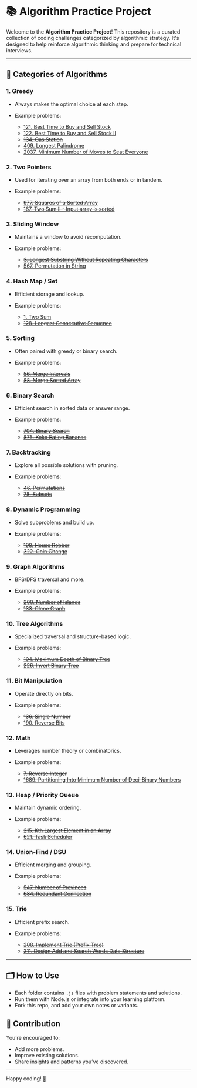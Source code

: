 # 📚 Algorithm Practice Project

Welcome to the **Algorithm Practice Project**! This repository is a curated collection of coding challenges categorized by algorithmic strategy. It's designed to help reinforce algorithmic thinking and prepare for technical interviews.

---

## 🔖 Categories of Algorithms

### 1. Greedy

* Always makes the optimal choice at each step.
* Example problems:

    * [121. Best Time to Buy and Sell Stock](./greedy/121-best-time-to-buy-and-sell-stock.js)
    * [122. Best Time to Buy and Sell Stock II](./greedy/122-best-time-to-buy-and-sell-stock-ii.js)
    * ~~[134. Gas Station](./greedy/134-gas-station.js)~~
    * [409. Longest Palindrome](./greedy/409-longest-palindrome.js)
    * [2037. Minimum Number of Moves to Seat Everyone](./greedy/2037-minimum-number-of-moves-to-seat-everyone.js)

### 2. Two Pointers

* Used for iterating over an array from both ends or in tandem.
* Example problems:

    * ~~[977. Squares of a Sorted Array](./two-pointers/977-squares-of-sorted-array.js)~~
    * ~~[167. Two Sum II - Input array is sorted](./167-two-pointers/two-sum-ii.js)~~

### 3. Sliding Window

* Maintains a window to avoid recomputation.
* Example problems:

    * ~~[3. Longest Substring Without Repeating Characters](./sliding-window/3-longest-substring-no-repeat.js)~~
    * ~~[567. Permutation in String](./sliding-window/567-permutation-in-string.js)~~

### 4. Hash Map / Set

* Efficient storage and lookup.
* Example problems:

    * [1. Two Sum](./hashmap/1-two-sum.js)
    * ~~[128. Longest Consecutive Sequence](./hashmap/128-longest-consecutive.js)~~

### 5. Sorting

* Often paired with greedy or binary search.
* Example problems:

    * ~~[56. Merge Intervals](./sorting/56-merge-intervals.js)~~
    * ~~[88. Merge Sorted Array](./sorting/88-merge-sorted-array.js)~~

### 6. Binary Search

* Efficient search in sorted data or answer range.
* Example problems:

    * ~~[704. Binary Search](./binary-search/704-binary-search.js)~~
    * ~~[875. Koko Eating Bananas](./binary-search/875-koko-bananas.js)~~

### 7. Backtracking

* Explore all possible solutions with pruning.
* Example problems:

    * ~~[46. Permutations](./backtracking/46-permutations.js)~~
    * ~~[78. Subsets](./backtracking/78-subsets.js)~~

### 8. Dynamic Programming

* Solve subproblems and build up.
* Example problems:

    * ~~[198. House Robber](./dp/198-house-robber.js)~~
    * ~~[322. Coin Change](./dp/322-coin-change.js)~~

### 9. Graph Algorithms

* BFS/DFS traversal and more.
* Example problems:

    * ~~[200. Number of Islands](./graph/200-number-of-islands.js)~~
    * ~~[133. Clone Graph](./graph/133-clone-graph.js)~~

### 10. Tree Algorithms

* Specialized traversal and structure-based logic.
* Example problems:

    * ~~[104. Maximum Depth of Binary Tree](./tree/104-max-depth.js)~~
    * ~~[226. Invert Binary Tree](./tree/226-invert-tree.js)~~

### 11. Bit Manipulation

* Operate directly on bits.
* Example problems:

    * ~~[136. Single Number](./bit/136-single-number.js)~~
    * ~~[190. Reverse Bits](./bit/190-reverse-bits.js)~~

### 12. Math

* Leverages number theory or combinatorics.
* Example problems:

    * ~~[7. Reverse Integer](./math/7-reverse-integer.js)~~
    * ~~[1689. Partitioning Into Minimum Number of Deci-Binary Numbers](./math/1689-min-deci-binary.js)~~

### 13. Heap / Priority Queue

* Maintain dynamic ordering.
* Example problems:

    * ~~[215. Kth Largest Element in an Array](./heap/215-kth-largest.js)~~
    * ~~[621. Task Scheduler](./heap/621-task-scheduler.js)~~

### 14. Union-Find / DSU

* Efficient merging and grouping.
* Example problems:

    * ~~[547. Number of Provinces](./dsu/547-number-of-provinces.js)~~
    * ~~[684. Redundant Connection](./dsu/684-redundant-connection.js)~~

### 15. Trie

* Efficient prefix search.
* Example problems:

    * ~~[208. Implement Trie (Prefix Tree)](./trie/208-implement-trie.js)~~
    * ~~[211. Design Add and Search Words Data Structure](./trie/211-search-words.js)~~

---

## 🗂 How to Use

* Each folder contains `.js` files with problem statements and solutions.
* Run them with Node.js or integrate into your learning platform.
* Fork this repo, and add your own notes or variants.

## 🧠 Contribution

You’re encouraged to:

* Add more problems.
* Improve existing solutions.
* Share insights and patterns you’ve discovered.

---

Happy coding! 🚀
